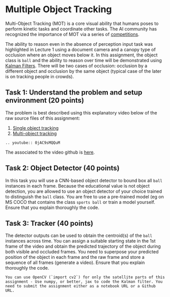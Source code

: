 # Multiple Object Tracking

Multi-Object Tracking (MOT) is a core visual ability that humans poses to perform kinetic tasks and coordinate other tasks. The AI community has recognized the importance of MOT via a series of [competitions](https://motchallenge.net). 

 The ability to reason even in the absence of perception input task was highlighted in Lecture 1 using a document camera and a canopy type of occlusion where an object moves below it. In this assignment, the object class is `ball` and the ability to reason over time will be demonstrated using [Kalman Filters](https://en.wikipedia.org/wiki/Kalman_filter). There will be two cases of occlusion: occlusion by a different object and occlusion by the same object (typical case of the later is on tracking people in crowds). 

## Task 1: Understand the problem and setup environment (20 points)

The problem is best described using this explanatory video below of the raw source files of this assignment:

1. [Single object tracking](https://github.com/sseshadr/auvsi-cv-all/blob/master/objectTracking/examples/ball.mp4)
2. [Multi-object tracking](https://github.com/sseshadr/auvsi-cv-all/blob/master/objectTracking/examples/multiObject.avi)

```{eval-rst}
.. youtube:: 0jAC9sMQQuM
```

The associated to the video github is [here](https://github.com/sseshadr/auvsi-cv-all). 

## Task 2: Object Detector (40 points)

In this task you will use a CNN-based object detector to bound box all `ball` instances in each frame. Because the educational value is  not object detection, you are allowed to use an object detector of your choice trained to distinguish the `ball` class. You are free to use a pre-trained model (eg on MS COCO that contains the class `sports ball` or train a model yourself.  Ensure that you explain thoroughly the code. 


## Task 3: Tracker (40 points)

The detector outputs can be used to obtain the centroid(s) of the `ball` instances across time. You can assign a suitable starting state in the 1st frame of the video and obtain the predicted trajectory of the object during both visible and occluded frames. You need to superpose your predicted position of the object in each frame and the raw frame and store a sequence of all frames (generate a video).  Ensure that you explain thoroughly the code. 

```{note}
You can use OpenCV (`import cv2`) for only the satellite parts of this assignment - Use numpy, or better, jax to code the Kalman filter. You need to submit the assignment either as a notebook URL or a Github URL. 
```
